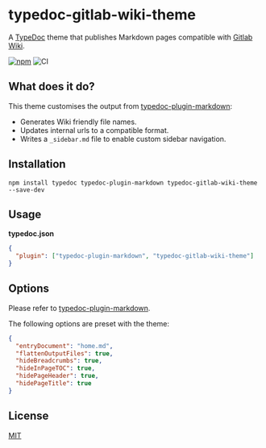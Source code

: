 # typedoc-gitlab-wiki-theme

A [TypeDoc](https://github.com/TypeStrong/typedoc) theme that publishes Markdown pages compatible with [Gitlab Wiki](https://docs.gitlab.com/ee/user/project/wiki/).

[![npm](https://img.shields.io/npm/v/typedoc-gitlab-wiki-theme.svg)](https://www.npmjs.com/package/typedoc-gitlab-wiki-theme)
![CI](https://github.com/tgreyuk/typedoc-plugin-markdown/actions/workflows/ci.yml/badge.svg?branch=master)

## What does it do?

This theme customises the output from [typedoc-plugin-markdown](https://github.com/tgreyuk/typedoc-plugin-markdown/blob/master/packages/typedoc-plugin-markdown/README.md):

- Generates Wiki friendly file names.
- Updates internal urls to a compatible format.
- Writes a `_sidebar.md` file to enable custom sidebar navigation.

## Installation

```shell
npm install typedoc typedoc-plugin-markdown typedoc-gitlab-wiki-theme --save-dev
```

## Usage

**typedoc.json**

```json
{
  "plugin": ["typedoc-plugin-markdown", "typedoc-gitlab-wiki-theme"]
}
```

## Options

Please refer to [typedoc-plugin-markdown](https://github.com/tgreyuk/typedoc-plugin-markdown/blob/master/packages/typedoc-plugin-markdown/README.md#options).

The following options are preset with the theme:

```json
{
  "entryDocument": "home.md",
  "flattenOutputFiles": true,
  "hideBreadcrumbs": true,
  "hideInPageTOC": true,
  "hidePageHeader": true,
  "hidePageTitle": true
}
```

## License

[MIT](https://github.com/tgreyuk/typedoc-plugin-markdown/blob/master/packages/typedoc-gitlab-wiki-theme/LICENSE)
